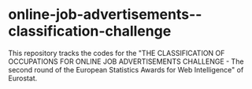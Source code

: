# online-job-advertisements--classification-challenge
This repository tracks the codes for the "THE CLASSIFICATION OF OCCUPATIONS FOR ONLINE JOB ADVERTISEMENTS CHALLENGE - The second round of the European Statistics Awards for Web Intelligence" of Eurostat.
